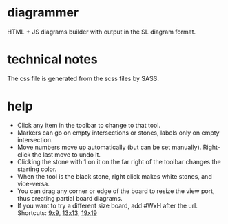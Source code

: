 diagrammer
==========

HTML + JS diagrams builder with output in the SL diagram format.


technical notes
===============

The css file is generated from the scss files by SASS.

help
====
* Click any item in the toolbar to change to that tool.
* Markers can go on empty intersections or stones, labels only on empty intersection.
* Move numbers move up automatically (but can be set manually). Right-click the last move to undo it.
* Clicking the stone with 1 on it on the far right of the toolbar changes the starting color.
* When the tool is the black stone, right click makes white stones, and vice-versa.
* You can drag any corner or edge of the board to resize the view port, thus creating partial board diagrams.
* If you want to try a different size board, add #WxH after the url. Shortcuts: [9x9](http://hiddema.nl/diagrammer/#9x9), [13x13](http://hiddema.nl/diagrammer/#13x13), [19x19](http://hiddema.nl/diagrammer/#19x19)

